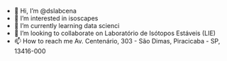 - 👋 Hi, I’m @dslabcena
- 👀 I’m interested in isoscapes
- 🌱 I’m currently learning data scienci
- 💞️ I’m looking to collaborate on Laboratório de Isótopos Estáveis (LIE)
- 📫 How to reach me Av. Centenário, 303 - São Dimas, Piracicaba - SP, 13416-000

<!---
dslabcena/dslabcena is a ✨ special ✨ repository because its `README.md` (this file) appears on your GitHub profile.
You can click the Preview link to take a look at your changes.
--->
